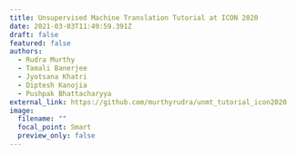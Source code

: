 ```yaml
---
title: Unsupervised Machine Translation Tutorial at ICON 2020
date: 2021-03-03T11:49:59.391Z
draft: false
featured: false
authors:
  - Rudra Murthy
  - Tamali Banerjee
  - Jyotsana Khatri
  - Diptesh Kanojia
  - Pushpak Bhattacharyya
external_link: https://github.com/murthyrudra/unmt_tutorial_icon2020
image:
  filename: ""
  focal_point: Smart
  preview_only: false
---
```

